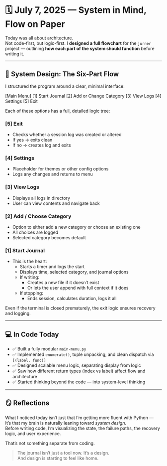 # 🗓️ July 7, 2025 — System in Mind, Flow on Paper

Today was all about architecture.  
Not code-first, but logic-first. I **designed a full flowchart** for the `jurner` project — outlining **how each part of the system should function** before writing it.

---

## 🧠 System Design: The Six-Part Flow

I structured the program around a clear, minimal interface:

[Main Menu]
[1] Start Journal
[2] Add or Change Category
[3] View Logs
[4] Settings
[5] Exit

Each of these options has a full, detailed logic tree:

### [5] Exit
- Checks whether a session log was created or altered
- If yes → exits clean
- If no → creates log and exits

### [4] Settings
- Placeholder for themes or other config options
- Logs any changes and returns to menu

### [3] View Logs
- Displays all logs in directory
- User can view contents and navigate back

### [2] Add / Choose Category
- Option to either add a new category or choose an existing one
- All choices are logged
- Selected category becomes default

### [1] Start Journal
- This is the heart:
  - Starts a timer and logs the start
  - Displays time, selected category, and journal options
  - If writing:
    - Creates a new file if it doesn’t exist
    - Or lets the user append with full context if it does
  - If stopping:
    - Ends session, calculates duration, logs it all

Even if the terminal is closed prematurely, the exit logic ensures recovery and logging.

---

## 💻 In Code Today

- ✅ Built a fully modular `main-menu.py`  
- ✅ Implemented `enumerate()`, tuple unpacking, and clean dispatch via `[(label, func)]`  
- ✅ Designed scalable menu logic, separating display from logic  
- ✅ Saw how different return types (index vs label) affect flow and architecture  
- ✅ Started thinking beyond the code — into system-level thinking

---

## 🪞 Reflections

What I noticed today isn’t just that I’m getting more fluent with Python —  
It’s that my brain is naturally leaning toward *system design*.  
Before writing code, I’m visualizing the state, the failure paths, the recovery logic, and user experience.

That’s not something separate from coding.

> The journal isn’t just a tool now. It’s a design.  
> And design is starting to feel like home.